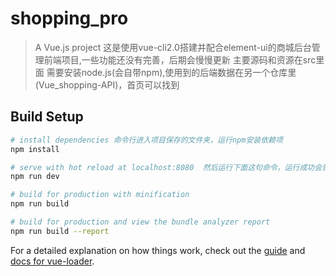 # shopping_pro

> A Vue.js project
> 这是使用vue-cli2.0搭建并配合element-ui的商城后台管理前端项目,一些功能还没有完善，后期会慢慢更新
> 主要源码和资源在src里面
> 需要安装node.js(会自带npm),使用到的后端数据在另一个仓库里(Vue_shopping-API)，首页可以找到

## Build Setup

``` bash
# install dependencies 命令行进入项目保存的文件夹，运行npm安装依赖项
npm install

# serve with hot reload at localhost:8080  然后运行下面这句命令，运行成功会告诉你项目在哪个端口运行着，复制地址可以到浏览器查看
npm run dev

# build for production with minification
npm run build

# build for production and view the bundle analyzer report
npm run build --report
```

For a detailed explanation on how things work, check out the [guide](http://vuejs-templates.github.io/webpack/) and [docs for vue-loader](http://vuejs.github.io/vue-loader).
